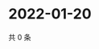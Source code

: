 # 2022-01-20

共 0 条

<!-- BEGIN WEIBO -->
<!-- 最后更新时间 Thu Jan 20 2022 13:08:41 GMT+0800 (China Standard Time) -->

<!-- END WEIBO -->
